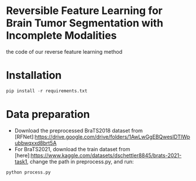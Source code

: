 # Reversible Feature Learning for Brain Tumor Segmentation with Incomplete Modalities
the code of our reverse feature learning method
# Installation
```python
pip install -r requirements.txt
```
# Data preparation
* Download the preprocessed BraTS2018 dataset from [RFNet]:https://drive.google.com/drive/folders/1AwLwGgEBQwesIDTlWpubbwqxxd8brt5A
* For BraTS2021, download the train dataset from [here]:https://www.kaggle.com/datasets/dschettler8845/brats-2021-task1, change the path in preprocess.py, and run:
```python
python process.py
```

